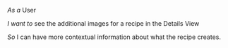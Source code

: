 *As a* User

*I want to* see the additional images for a recipe in the Details View

*So* I can have more contextual information about what the recipe creates.